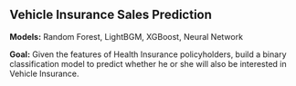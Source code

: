 ## Vehicle Insurance Sales Prediction

**Models:** Random Forest, LightBGM, XGBoost, Neural Network

**Goal:** Given the features of Health Insurance policyholders, build a binary classification model to predict whether he or she will also be interested in Vehicle Insurance. 

